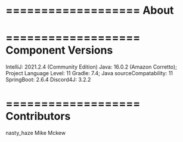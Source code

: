 ===================
About
===================


===================
Component Versions
===================
IntelliJ: 2021.2.4 (Community Edition) 
Java: 16.0.2 (Amazon Corretto); Project Language Level: 11
Gradle: 7.4; Java sourceCompatability: 11
SpringBoot: 2.6.4 
Discord4J: 3.2.2


===================
Contributors
===================
nasty_haze
Mike Mckew
